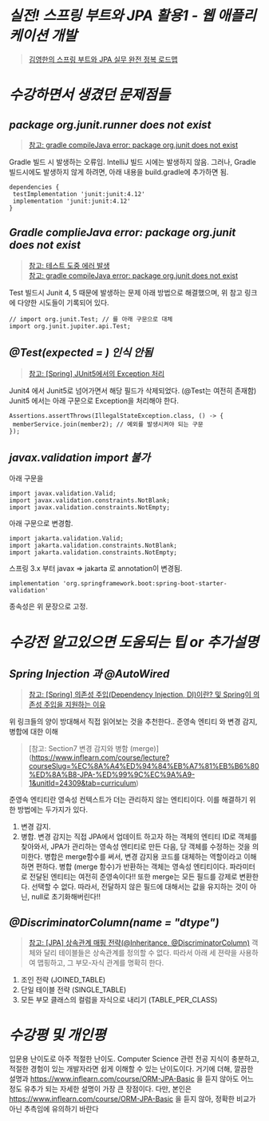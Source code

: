 # _**실전! 스프링 부트와 JPA 활용1 - 웹 애플리케이션 개발**_
>[김영한의 스프링 부트와 JPA 실무 완전 정복 로드맵](https://www.inflearn.com/roadmaps/149)

# _**수강하면서 생겼던 문제점들**_
## _**package org.junit.runner does not exist**_
>[참고: gradle compileJava error: package org.junit does not exist](https://stackoverflow.com/questions/42677526/gradle-compilejava-error-package-org-junit-does-not-exist)

Gradle 빌드 시 발생하는 오류임.
IntelliJ 빌드 시에는 발생하지 않음.
그러나, Gradle 빌드시에도 발생하지 않게 하려면, 아래 내용을 build.gradle에 추가하면 됨.

```
dependencies {      
 testImplementation 'junit:junit:4.12'      
 implementation 'junit:junit:4.12'      
}
```

## _**Gradle complieJava error: package org.junit does not exist**_
>[참고: 테스트 도중 에러 발생](https://www.inflearn.com/questions/15495/%ED%85%8C%EC%8A%A4%ED%8A%B8-%EB%8F%84%EC%A4%91-%EC%97%90%EB%9F%AC-%EB%B0%9C%EC%83%9D)      
>[참고: gradle compileJava error: package org.junit does not exist](https://stackoverflow.com/questions/42677526/gradle-compilejava-error-package-org-junit-does-not-exist)

Test 빌드시 Junit 4, 5 때문에 발생하는 문제
아래 방법으로 해결했으며, 위 참고 링크에 다양한 시도들이 기록되어 있다.

```
// import org.junit.Test; // 를 아래 구문으로 대체
import org.junit.jupiter.api.Test;
```

## _**@Test(expected = ) 인식 안됨**_
>[참고: [Spring] JUnit5에서의 Exception 처리](https://dkswnkk.tistory.com/441)

Junit4 에서 Junit5로 넘어가면서 해당 필드가 삭제되었다. (@Test는 여전히 존재함)
Junit5 에서는 아래 구문으로 Exception을 처리해야 한다.

```
Assertions.assertThrows(IllegalStateException.class, () -> {
 memberService.join(member2); // 예외를 발생시켜야 되는 구문
});
```

## _**javax.validation import 불가**_
아래 구문을
```
import javax.validation.Valid;
import javax.validation.constraints.NotBlank;
import javax.validation.constraints.NotEmpty;
```
아래 구문으로 변경함.
```
import jakarta.validation.Valid;
import jakarta.validation.constraints.NotBlank;
import jakarta.validation.constraints.NotEmpty;
```
스프링 3.x 부터 javax => jakarta 로 annotation이 변경됨.
```
implementation 'org.springframework.boot:spring-boot-starter-validation'
```
종속성은 위 문장으로 고정.

# _**수강전 알고있으면 도움되는 팁 or 추가설명**_
## _**Spring Injection 과 @AutoWired**_
>[참고: [Spring] 의존성 주입(Dependency Injection, DI)이란? 및 Spring이 의존성 주입을 지원하는 이유](https://mangkyu.tistory.com/150)

위 링크들의 양이 방대해서 직접 읽어보는 것을 추천한다..
준영속 엔티티 와 변경 감지, 병합에 대한 이해
>[참고: Section7 변경 감지와 병함 (merge)] (https://www.inflearn.com/course/lecture?courseSlug=%EC%8A%A4%ED%94%84%EB%A7%81%EB%B6%80%ED%8A%B8-JPA-%ED%99%9C%EC%9A%A9-1&unitId=24309&tab=curriculum)

준영속 엔티티란 영속성 컨텍스트가 더는 관리하지 않는 엔티티이다.
이를 해결하기 위한 방법에는 두가지가 있다.
1. 변경 감지.
2. 병합.
변경 감지는 직접 JPA에서 업데이트 하고자 하는 객체의 엔티티 ID로 객체를 찾아와서, JPA가 관리하는 영속성 엔티티로 만든 다음, 당 객체를 수정하는
것을 의미한다.
병합은 merge함수를 써서, 변경 감지용 코드를 대체하는 역할이라고 이해하면 편하다.
병합 (merge 함수)가 반환하는 객체는 영속성 엔티티이다. 파라미터로 전달된 엔티티는 여전히 준영속이다!!
또한 merge는 모든 필드를 강제로 변환한다. 선택할 수 없다. 따라서, 전달하지 않은 필드에 대해서는 값을 유지하는 것이 아닌, null로 초기화해버린다!!
## _**@DiscriminatorColumn(name = "dtype")**_
>[참고: [JPA] 상속관계 매핑 전략(@Inheritance, @DiscriminatorColumn)](https://ict-nroo.tistory.com/128)
객체와 달리 테이블들은 상속관계를 정의할 수 없다.
따라서 아래 세 젼략을 사용하여 맵핑하고, 그 부모-자식 관계를 명확히 한다.
1. 조인 전략 (JOINED_TABLE)
2. 단일 테이블 전략 (SINGLE_TABLE)
3. 모든 부모 클래스의 컬럼을 자식으로 내리기 (TABLE_PER_CLASS)

# _**수강평 및 개인평**_
입문용 난이도로 아주 적절한 난이도.
Computer Science 관련 전공 지식이 충분하고, 적절한 경험이 있는 개발자라면 쉽게 이해할 수 있는 난이도이다.
거기에 더해, 깔끔한 설명과 https://www.inflearn.com/course/ORM-JPA-Basic 을 듣지 않아도 어느 정도 유추가 되는 자세한 설명이 가장 큰 장점이다.
다만, 본인은 https://www.inflearn.com/course/ORM-JPA-Basic 을 듣지 않아, 정확한 비교가 아닌 추측임에 유의하기 바란다

